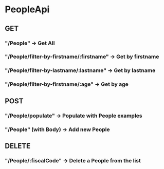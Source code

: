 # PeopleApi

## GET

### "/People" -> Get All

### "/People/filter-by-firstname/:firstname" -> Get by firstname

### "/People/filter-by-lastname/:lastname" -> Get by lastname

### "/People/filter-by-firstname/:age" -> Get by age

## POST

### "/People/populate" -> Populate with People examples

### "/People" (with Body) -> Add new People

## DELETE

### "/People/:fiscalCode" -> Delete a People from the list


